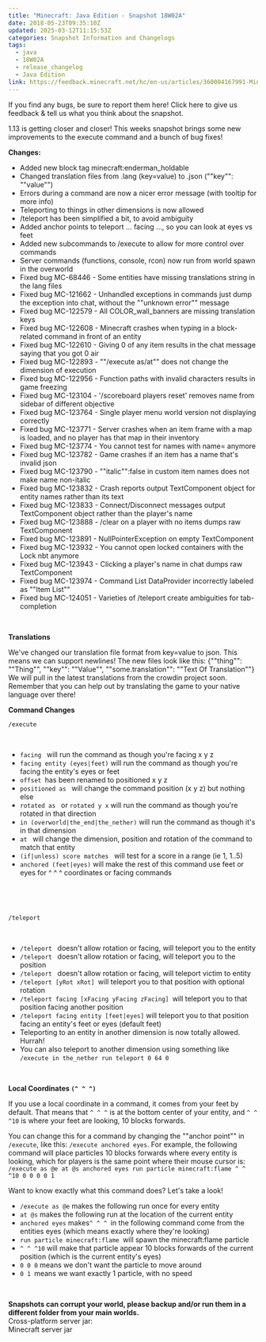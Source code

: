 ```yaml
---
title: "Minecraft: Java Edition - Snapshot 18W02A"
date: 2018-05-23T09:35:10Z
updated: 2025-03-12T11:15:53Z
categories: Snapshot Information and Changelogs
tags:
  - java
  - 18W02A
  - release_changelog
  - Java Edition
link: https://feedback.minecraft.net/hc/en-us/articles/360004167991-Minecraft-Java-Edition-Snapshot-18W02A
---
```


If you find any bugs, be sure to report them here! Click here to give us feedback & tell us what you think about the snapshot.

1.13 is getting closer and closer! This weeks snapshot brings some new improvements to the execute command and a bunch of bug fixes!

**Changes:**

- Added new block tag minecraft:enderman_holdable
- Changed translation files from .lang (key=value) to .json (""key"": ""value"")
- Errors during a command are now a nicer error message (with tooltip for more info)
- Teleporting to things in other dimensions is now allowed
- /teleport has been simplified a bit, to avoid ambiguity
- Added anchor points to teleport ... facing ..., so you can look at eyes vs feet
- Added new subcommands to /execute to allow for more control over commands
- Server commands (functions, console, rcon) now run from world spawn in the overworld
- Fixed bug MC-68446 - Some entities have missing translations string in the lang files
- Fixed bug MC-121662 - Unhandled exceptions in commands just dump the exception into chat, without the ""unknown error"" message
- Fixed bug MC-122579 - All COLOR_wall_banners are missing translation keys
- Fixed bug MC-122608 - Minecraft crashes when typing in a block-related command in front of an entity
- Fixed bug MC-122610 - Giving 0 of any item results in the chat message saying that you got 0 air
- Fixed bug MC-122893 - ""/execute as/at"" does not change the dimension of execution
- Fixed bug MC-122956 - Function paths with invalid characters results in game freezing
- Fixed bug MC-123104 - '/scoreboard players reset' removes name from sidebar of different objective
- Fixed bug MC-123764 - Single player menu world version not displaying correctly
- Fixed bug MC-123771 - Server crashes when an item frame with a map is loaded, and no player has that map in their inventory
- Fixed bug MC-123774 - You cannot test for names with name= anymore
- Fixed bug MC-123782 - Game crashes if an item has a name that's invalid json
- Fixed bug MC-123790 - ""italic"":false in custom item names does not make name non-italic
- Fixed bug MC-123832 - Crash reports output TextComponent object for entity names rather than its text
- Fixed bug MC-123833 - Connect/Disconnect messages output TextComponent object rather than the player's name
- Fixed bug MC-123888 - /clear on a player with no items dumps raw TextComponent
- Fixed bug MC-123891 - NullPointerException on empty TextComponent
- Fixed bug MC-123932 - You cannot open locked containers with the Lock nbt anymore
- Fixed bug MC-123943 - Clicking a player's name in chat dumps raw TextComponent
- Fixed bug MC-123974 - Command List DataProvider incorrectly labeled as ""Item List""
- Fixed bug MC-124051 - Varieties of /teleport create ambiguities for tab-completion

 

**Translations**

We've changed our translation file format from key=value to json. This means we can support newlines! The new files look like this: {""thing"": ""Thing"", ""key"": ""Value"", ""some.translation"": ""Text Of Translation""}  
We will pull in the latest translations from the crowdin project soon. Remember that you can help out by translating the game to your native language over there!

**Command Changes**

`/execute`

 

- `facing ` will run the command as though you're facing x y z
- `facing entity (eyes|feet)` will run the command as though you're facing the entity's eyes or feet
- `offset `has been renamed to positioned x y z
- `positioned as ` will change the command position (x y z) but nothing else
- `rotated as ` or `rotated y x` will run the command as though you're rotated in that direction
- `in (overworld|the_end|the_nether)` will run the command as though it's in that dimension
- `at ` will change the dimension, position and rotation of the command to match that entity
- `(if|unless) score matches ` will test for a score in a range (ie 1, 1..5)
- `anchored (feet|eyes)` will make the rest of this command use feet or eyes for ^ ^ ^ coordinates or facing commands

 

 

`/teleport`

 

- `/teleport ` doesn't allow rotation or facing, will teleport you to the entity
- `/teleport ` doesn't allow rotation or facing, will teleport you to the position
- `/teleport ` doesn't allow rotation or facing, will teleport victim to entity
- `/teleport [yRot xRot] `will teleport you to that position with optional rotation
- `/teleport facing [xFacing yFacing zFacing] `will teleport you to that position facing another position
- `/teleport facing entity [feet|eyes]` will teleport you to that position facing an entity's feet or eyes (default feet)
- Teleporting to an entity in another dimension is now totally allowed. Hurrah!
- You can also teleport to another dimension using something like `/execute in the_nether run teleport 0 64 0`

 

**Local Coordinates `(^ ^ ^)`**

If you use a local coordinate in a command, it comes from your feet by default. That means that `^ ^ ^` is at the bottom center of your entity, and `^ ^ ^10` is where your feet are looking, 10 blocks forwards.  
  
You can change this for a command by changing the ""anchor point"" in `/execute`, like this: `/execute anchored eyes`. For example, the following command will place particles 10 blocks forwards where every entity is looking, which for players is the same point where their mouse cursor is: `/execute as @e at @s anchored eyes run particle minecraft:flame ^ ^ ^10 0 0 0 0 1`  
  
Want to know exactly what this command does? Let's take a look!

- `/execute as @e` makes the following run once for every entity
- `at @s` makes the following run at the location of the current entity
- `anchored eyes` makes`^ ^ ^ `in the following command come from the entities eyes (which means exactly where they're looking)
- `run particle minecraft:flame `will spawn the minecraft:flame particle
- `^ ^ ^10` will make that particle appear 10 blocks forwards of the current position (which is the current entity's eyes)
- `0 0 0` means we don't want the particle to move around
- `0 1 `means we want exactly 1 particle, with no speed

 

**Snapshots can corrupt your world, please backup and/or run them in a different folder from your main worlds.**  
Cross-platform server jar:  
Minecraft server jar
